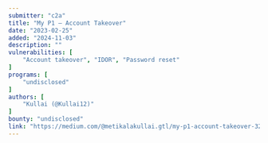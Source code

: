 ```yaml
---
submitter: "c2a"
title: "My P1 — Account Takeover"
date: "2023-02-25"
added: "2024-11-03"
description: ""
vulnerabilities: [
    "Account takeover", "IDOR", "Password reset"
]
programs: [
    "undisclosed"
]
authors: [
    "Kullai (@Kullai12)"
]
bounty: "undisclosed"
link: "https://medium.com/@metikalakullai.gtl/my-p1-account-takeover-3293fc59e10"
---
```




